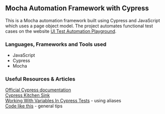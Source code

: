 ﻿## Mocha Automation Framework with Cypress

This is a Mocha automation framework built using Cypress and JavaScript which uses a page object model. The project automates functional test cases on the website [UI Test Automation Playground](http://uitestingplayground.com/).

### Languages, Frameworks and Tools used

- JavaScript
- Cypress
- Mocha

### Useful Resources & Articles

[Official Cypress documentation](https://docs.cypress.io/guides/overview/why-cypress)\
[Cypress Kitchen Sink](https://example.cypress.io/)\
[Working With Variables In Cypress Tests](https://www.stevenhicks.me/blog/2020/02/working-with-variables-in-cypress-tests/) - using aliases\
[Code like this](https://codelikethis.com/lessons/javascript/cypress) - general tips